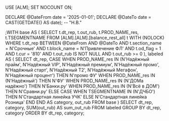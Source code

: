 USE [ALM];
SET NOCOUNT ON;

DECLARE @DateFrom date = '2025-01-01';
DECLARE @DateTo   date = CAST(GETDATE() AS date);  -- "Н.В."

;WITH base AS (
    SELECT
        t.dt_rep,
        t.out_rub,
        t.PROD_NAME_res,
        t.TSEGMENTNAME
    FROM [ALM].[ALM].[balance_rest_all] t WITH (NOLOCK)
    WHERE
        t.dt_rep BETWEEN @DateFrom AND @DateTo
        AND t.section_name = N'Срочные'
        AND t.block_name   = N'Привлечение ФЛ'
        AND t.od_flag      = 1
        AND t.cur          = '810'
        AND t.out_rub      IS NOT NULL
        AND t.out_rub     >= 0
),
labeled AS (
    SELECT
        dt_rep,
        CASE
            WHEN PROD_NAME_res IN (N'Надёжный прайм', N'Надёжный VIP', N'Надёжный премиум',
                                   N'Надёжный промо', N'Надёжный старт', N'Надёжный Т2',
                                   N'Надёжный Мегафон', N'Надёжный процент')
                THEN N'промо ФУ'
            WHEN PROD_NAME_res IN (N'Надёжный')
                THEN N'ФУ'
            WHEN PROD_NAME_res IN (N'ДОМа надёжно')
                THEN N'Банки.ру'
            WHEN PROD_NAME_res IN (N'Всё в ДОМ')
                THEN N'Сравни.ру'
            ELSE
                CASE
                    WHEN TSEGMENTNAME IN (N'ДЧБО')
                        THEN N'Стандартная линейка УЧК'
                    ELSE N'Стандартная линейка Розница'
                END
        END AS category,
        out_rub
    FROM base
)
SELECT
    dt_rep,
    category,
    SUM(out_rub) AS sum_out_rub
FROM labeled
GROUP BY
    dt_rep, category
ORDER BY
    dt_rep, category;
